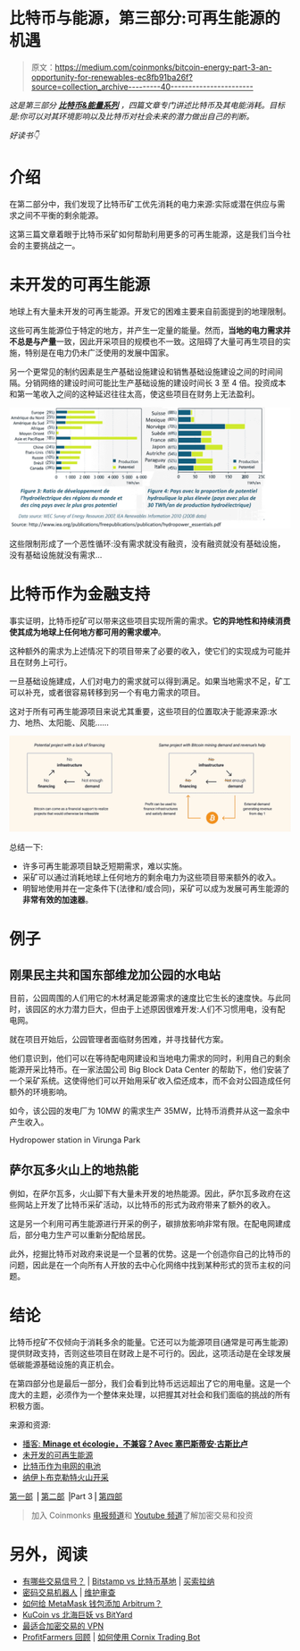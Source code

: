 # 比特币与能源，第三部分:可再生能源的机遇

> 原文：<https://medium.com/coinmonks/bitcoin-energy-part-3-an-opportunity-for-renewables-ec8fb91ba26f?source=collection_archive---------40----------------------->

*这是第三部分* [***比特币&能量系列***](https://thebitcoinmail.substack.com/) *，四篇文章专门讲述比特币及其电能消耗。目标是:你可以对其环境影响以及比特币对社会未来的潜力做出自己的判断。*

*好读书👇*

# 介绍

在第二部分中，我们发现了比特币矿工优先消耗的电力来源:实际或潜在供应与需求之间不平衡的剩余能源。

这第三篇文章着眼于比特币采矿如何帮助利用更多的可再生能源，这是我们当今社会的主要挑战之一。

# 未开发的可再生能源

地球上有大量未开发的可再生能源。开发它的困难主要来自前面提到的地理限制。

这些可再生能源位于特定的地方，并产生一定量的能量。然而，**当地的电力需求并不总是与产量**一致，因此开采项目的规模也不一致。这阻碍了大量可再生项目的实施，特别是在电力仍未广泛使用的发展中国家。

另一个更常见的制约因素是生产基础设施建设和销售基础设施建设之间的时间间隔。分销网络的建设时间可能比生产基础设施的建设时间长 3 至 4 倍。投资成本和第一笔收入之间的这种延迟往往太高，使这些项目在财务上无法盈利。

![](img/dbef52fd3514dc3bb72e5027e08a0f81.png)

这些限制形成了一个恶性循环:没有需求就没有融资，没有融资就没有基础设施，没有基础设施就没有需求…

# 比特币作为金融支持

事实证明，比特币挖矿可以带来这些项目实现所需的需求。**它的异地性和持续消费使其成为地球上任何地方都可用的需求缓冲**。

这种额外的需求为上述情况下的项目带来了必要的收入，使它们的实现成为可能并且在财务上可行。

一旦基础设施建成，人们对电力的需求就可以得到满足。如果当地需求不足，矿工可以补充，或者很容易转移到另一个有电力需求的项目。

这对于所有可再生能源项目来说尤其重要，这些项目的位置取决于能源来源:水力、地热、太阳能、风能……

![](img/d23889f473e412f37cda2f58f68fab7b.png)

总结一下:

*   许多可再生能源项目缺乏短期需求，难以实施。
*   采矿可以通过消耗地球上任何地方的剩余电力为这些项目带来额外的收入。
*   明智地使用并在一定条件下(法律和/或合同)，采矿可以成为发展可再生能源的**非常有效的加速器**。

# 例子

## **刚果民主共和国东部维龙加公园的水电站**

目前，公园周围的人们用它的木材满足能源需求的速度比它生长的速度快。与此同时，该园区的水力潜力巨大，但由于上述原因很难开发:人们不习惯用电，没有配电网。

就在项目开始后，公园管理者面临财务困难，并寻找替代方案。

他们意识到，他们可以在等待配电网建设和当地电力需求的同时，利用自己的剩余能源开采比特币。在一家法国公司 Big Block Data Center 的帮助下，他们安装了一个采矿系统。这使得他们可以开始用采矿收入偿还成本，而不会对公园造成任何额外的环境影响。

如今，该公园的发电厂为 10MW 的需求生产 35MW，比特币消费并从这一盈余中产生收入。

Hydropower station in Virunga Park

## **萨尔瓦多火山上的地热能**

例如，在萨尔瓦多，火山脚下有大量未开发的地热能源。因此，萨尔瓦多政府在这些网站上开发了比特币采矿活动，以比特币的形式为政府带来了额外的收入。

这是另一个利用可再生能源进行开采的例子，碳排放影响非常有限。在配电网建成后，部分电力生产可以重新分配给居民。

此外，挖掘比特币对政府来说是一个显著的优势。这是一个创造你自己的比特币的问题，因此是在一个向所有人开放的去中心化网络中找到某种形式的货币主权的问题。

# 结论

比特币挖矿不仅倾向于消耗多余的能量。它还可以为能源项目(通常是可再生能源)提供财政支持，否则这些项目在财政上是不可行的。因此，这项活动是在全球发展低碳能源基础设施的真正机会。

在第四部分也是最后一部分，我们会看到比特币远远超出了它的用电量。这是一个庞大的主题，必须作为一个整体来处理，以把握其对社会和我们面临的挑战的所有积极方面。

来源和资源:

*   [播客: **Minage et écologie，不兼容？Avec 塞巴斯蒂安·古斯比卢**](https://podcasts.apple.com/fr/podcast/univers-bitcoin-podcast/id1511416748?i=1000485433874)
*   [未开发的可再生能源](https://www.comparethemarket.com.au/energy/features/untapped-renewable-energy/)
*   [比特币作为电网的电池](https://twitter.com/DSBatten/status/1537008853740830720)
*   [纳伊卜布克勒特火山开采](https://twitter.com/nayibbukele/status/1402680890057166858/photo/1)

[第一部](https://gustave-laurant.medium.com/bitcoin-energy-part-1-energy-mix-and-the-role-of-power-consumption-for-bitcoin-b805f02ff764) ⎟ [第二部](https://gustave-laurant.medium.com/bitcoin-energy-part-2-the-advantages-of-a-delocalized-consumption-a91b0019a72b) ⎟Part 3⎟ [第四部](https://gustave-laurant.medium.com/bitcoin-energy-part-4-a-beneficial-tool-for-society-80a35ab389f4)

> 加入 Coinmonks [电报频道](https://t.me/coincodecap)和 [Youtube 频道](https://www.youtube.com/c/coinmonks/videos)了解加密交易和投资

# 另外，阅读

*   [有哪些交易信号？](https://coincodecap.com/trading-signal) | [Bitstamp vs 比特币基地](https://coincodecap.com/bitstamp-coinbase) | [买索拉纳](https://coincodecap.com/buy-solana)
*   [密码交易机器人](/coinmonks/crypto-trading-bot-c2ffce8acb2a) | [维护审查](https://coincodecap.com/uphold-review)
*   [如何给 MetaMask 钱包添加 Arbitrum？](https://coincodecap.com/how-to-add-arbitrum-to-metamask-wallet)
*   [KuCoin vs 北海巨妖 vs BitYard](https://coincodecap.com/kucoin-vs-kraken-vs-bityard)
*   [最适合加密交易的 VPN](https://coincodecap.com/best-vpns-for-crypto-trading)
*   [ProfitFarmers 回顾](https://coincodecap.com/profitfarmers-review) | [如何使用 Cornix Trading Bot](https://coincodecap.com/cornix-trading-bot)